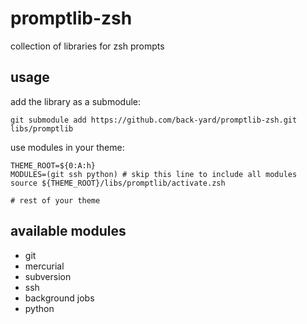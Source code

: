 promptlib-zsh
===============

collection of libraries for zsh prompts

usage
-----

add the library as a submodule:

    git submodule add https://github.com/back-yard/promptlib-zsh.git libs/promptlib

use modules in your theme:

    THEME_ROOT=${0:A:h}
    MODULES=(git ssh python) # skip this line to include all modules
    source ${THEME_ROOT}/libs/promptlib/activate.zsh
    
    # rest of your theme


available modules
-----------------

- git
- mercurial
- subversion
- ssh
- background jobs
- python
